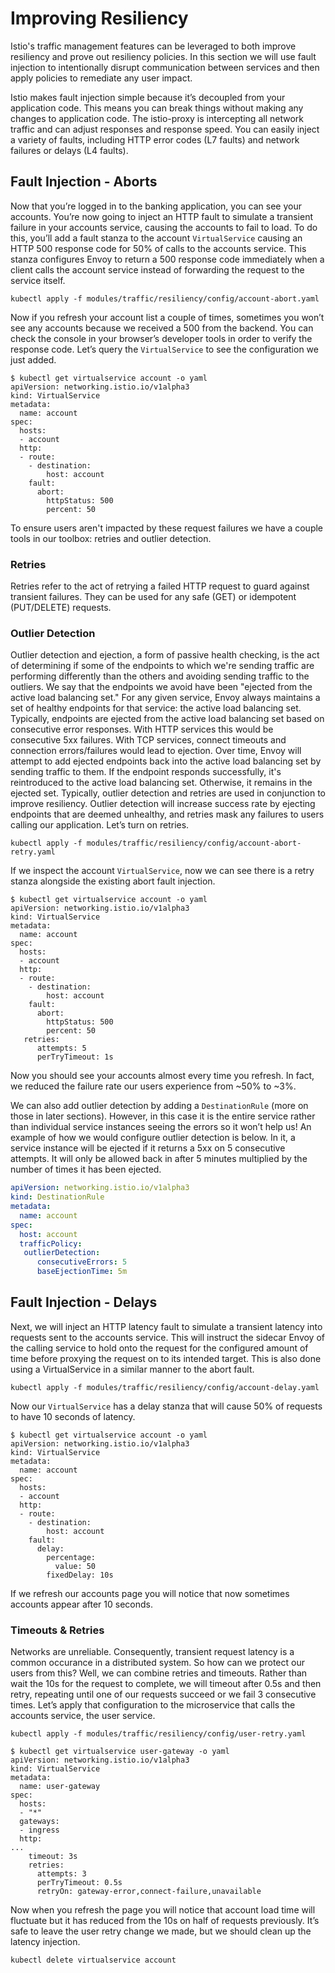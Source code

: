 # Improving Resiliency

Istio's traffic management features can be leveraged to both improve resiliency and prove out resiliency policies. In this section we will use fault injection to intentionally disrupt communication between services and then apply policies to remediate any user impact.

Istio makes fault injection simple because it’s decoupled from your application code. This means you can break things without making any changes to application code. The istio-proxy is intercepting all network traffic and can adjust responses and response speed. You can easily inject a variety of faults, including HTTP error codes (L7 faults) and network failures or delays (L4 faults).

## Fault Injection - Aborts

Now that you’re logged in to the banking application, you can see your accounts. You’re now going to inject an HTTP fault to simulate a transient failure in your accounts service, causing the accounts to fail to load. To do this, you’ll add a fault stanza to the account `VirtualService` causing an HTTP 500 response code for 50% of calls to the accounts service. This stanza configures Envoy to return a 500 response code immediately when a client calls the account service instead of forwarding the request to the service itself.

```shell
kubectl apply -f modules/traffic/resiliency/config/account-abort.yaml
```

Now if you refresh your account list a couple of times, sometimes you won’t see any accounts because we received a 500 from the backend. You can check the console in your browser’s developer tools in order to verify the response code. Let’s query the `VirtualService` to see the configuration we just added.

```shell
$ kubectl get virtualservice account -o yaml
apiVersion: networking.istio.io/v1alpha3
kind: VirtualService
metadata:
  name: account
spec:
  hosts:
  - account
  http:
  - route:
    - destination:
        host: account
    fault:
      abort:
        httpStatus: 500
        percent: 50
```

To ensure users aren't impacted by these request failures we have a couple tools in our toolbox: retries and outlier detection.

### Retries

Retries refer to the act of retrying a failed HTTP request to guard against transient failures. They can be used for any safe (GET) or idempotent (PUT/DELETE) requests.

### Outlier Detection

Outlier detection and ejection, a form of passive health checking, is the act of determining if some of the endpoints to which we're sending traffic are performing differently than the others and avoiding sending traffic to the outliers. We say that the endpoints we avoid have been "ejected from the active load balancing set." For any given service, Envoy always maintains a set of healthy endpoints for that service: the active load balancing set. Typically, endpoints are ejected from the active load balancing set based on consecutive error responses. With HTTP services this would be consecutive 5xx failures. With TCP services, connect timeouts and connection errors/failures would lead to ejection. Over time, Envoy will attempt to add ejected endpoints back into the active load balancing set by sending traffic to them. If the endpoint responds successfully, it's reintroduced to the active load balancing set. Otherwise, it remains in the ejected set. Typically, outlier detection and retries are used in conjunction to improve resiliency. Outlier detection will increase success rate by ejecting endpoints that are deemed unhealthy, and retries mask any failures to users calling our application. Let’s turn on retries.

```shell
kubectl apply -f modules/traffic/resiliency/config/account-abort-retry.yaml
```

If we inspect the account `VirtualService`, now we can see there is a retry stanza alongside the existing abort fault injection.

```shell
$ kubectl get virtualservice account -o yaml
apiVersion: networking.istio.io/v1alpha3
kind: VirtualService
metadata:
  name: account
spec:
  hosts:
  - account
  http:
  - route:
    - destination:
        host: account
    fault:
      abort:
        httpStatus: 500
        percent: 50
   retries:
      attempts: 5
      perTryTimeout: 1s
```

Now you should see your accounts almost every time you refresh. In fact, we reduced the failure rate our users experience from ~50% to ~3%.

We can also add outlier detection by adding a `DestinationRule` (more on those in later sections). However, in this case it is the entire service rather than individual service instances seeing the errors so it won’t help us! An example of how we would configure outlier detection is below. In it, a service instance will be ejected if it returns a 5xx on 5 consecutive attempts. It will only be allowed back in after 5 minutes multiplied by the number of times it has been ejected.

```yaml
apiVersion: networking.istio.io/v1alpha3
kind: DestinationRule
metadata:
  name: account
spec:
  host: account
  trafficPolicy:
   outlierDetection:
      consecutiveErrors: 5
      baseEjectionTime: 5m
```

## Fault Injection - Delays

Next, we will inject an HTTP latency fault to simulate a transient latency into requests sent to the accounts service. This will instruct the sidecar Envoy of the calling service to hold onto the request for the configured amount of time before proxying the request on to its intended target. This is also done using a VirtualService in a similar manner to the abort fault.

```shell
kubectl apply -f modules/traffic/resiliency/config/account-delay.yaml
```

Now our `VirtualService` has a delay stanza that will cause 50% of requests to have 10 seconds of latency.

```shell
$ kubectl get virtualservice account -o yaml
apiVersion: networking.istio.io/v1alpha3
kind: VirtualService
metadata:
  name: account
spec:
  hosts:
  - account
  http:
  - route:
    - destination:
        host: account
    fault:
      delay:
        percentage:
          value: 50
        fixedDelay: 10s
```

If we refresh our accounts page you will notice that now sometimes accounts appear after 10 seconds.

### Timeouts & Retries

Networks are unreliable. Consequently, transient request latency is a common occurance in a distributed system. So how can we protect our users from this? Well, we can combine retries and timeouts. Rather than wait the 10s for the request to complete, we will timeout after 0.5s and then retry, repeating until one of our requests succeed or we fail 3 consecutive times. Let’s apply that configuration to the microservice that calls the accounts service, the user service.

```shell
kubectl apply -f modules/traffic/resiliency/config/user-retry.yaml
```

```shell
$ kubectl get virtualservice user-gateway -o yaml
apiVersion: networking.istio.io/v1alpha3
kind: VirtualService
metadata:
  name: user-gateway
spec:
  hosts:
  - "*"
  gateways:
  - ingress
  http:
...
    timeout: 3s
    retries:
      attempts: 3
      perTryTimeout: 0.5s
      retryOn: gateway-error,connect-failure,unavailable
```

Now when you refresh the page you will notice that account load time will fluctuate but it has reduced from the 10s on half of requests previously. It’s safe to leave the user retry change we made, but we should clean up the latency injection.

```shell
kubectl delete virtualservice account
```
